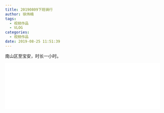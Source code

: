 ```yaml
---
title: 20190809下班骑行
author: 徐炜楠
tags:
  - 视频作品
  - VLOG
categories:
  - 视频作品
date: 2019-08-25 11:51:39
---
```

南山区至宝安，时长一小时。
<iframe id='test' src="//player.bilibili.com/player.html?aid=63218127&bvid=BV1m4411D7gj&cid=109789056&page=1" scrolling="no" border="0" frameborder="no" framespacing="0" allowfullscreen="true" width="100%"> </iframe>
<script type="text/javascript">
document.getElementById("test").style.height=document.getElementById("test").scrollWidth*0.7+"px";
</script>